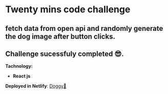 # Twenty mins code challenge

## fetch data from open api and randomly generate the dog image after button clicks.

## Challenge sucessfuly completed 😎.

**Tachnology:**

- **React js**

**Deployed in Netlify**: [Doggy🐶](https://eager-benz-1bdda4.netlify.com/)
